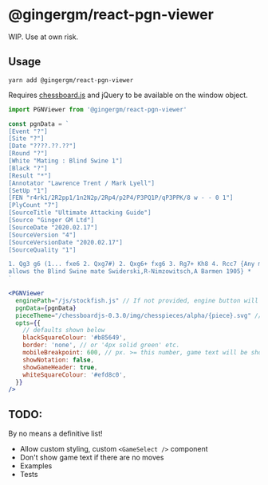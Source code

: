 # @gingergm/react-pgn-viewer

WIP. Use at own risk.

## Usage

`yarn add @gingergm/react-pgn-viewer`

Requires [chessboard.js](https://chessboardjs.com/) and jQuery to be available on the window object.

```jsx
import PGNViewer from '@gingergm/react-pgn-viewer'

const pgnData = `
[Event "?"]
[Site "?"]
[Date "????.??.??"]
[Round "?"]
[White "Mating : Blind Swine 1"]
[Black "?"]
[Result "*"]
[Annotator "Lawrence Trent / Mark Lyell"]
[SetUp "1"]
[FEN "r4rk1/2R2pp1/1n2N2p/2Rp4/p2P4/P3PQ1P/qP3PPK/8 w - - 0 1"]
[PlyCount "7"]
[SourceTitle "Ultimate Attacking Guide"]
[Source "Ginger GM Ltd"]
[SourceDate "2020.02.17"]
[SourceVersion "4"]
[SourceVersionDate "2020.02.17"]
[SourceQuality "1"]

1. Qg3 g6 (1... fxe6 2. Qxg7#) 2. Qxg6+ fxg6 3. Rg7+ Kh8 4. Rcc7 {Any move
allows the Blind Swine mate Swiderski,R-Nimzowitsch,A Barmen 1905} *
`

<PGNViewer
  enginePath="/js/stockfish.js" // If not provided, engine button will not be shown
  pgnData={pgnData}
  pieceTheme="/chessboardjs-0.3.0/img/chesspieces/alpha/{piece}.svg" // see https://chessboardjs.com/docs
  opts={{
    // defaults shown below
    blackSquareColour: '#b85649',
    border: 'none', // or '4px solid green' etc.
    mobileBreakpoint: 600, // px. >= this number, game text will be shown alongside the board. < this number, game text is shown below the board. *Note that this applies to to the container width, not the viewport.*
    showNotation: false,
    showGameHeader: true,
    whiteSquareColour: '#efd8c0',
  }}
/>
```

## TODO:

By no means a definitive list!

- Allow custom styling, custom `<GameSelect />` component
- Don't show game text if there are no moves
- Examples
- Tests
